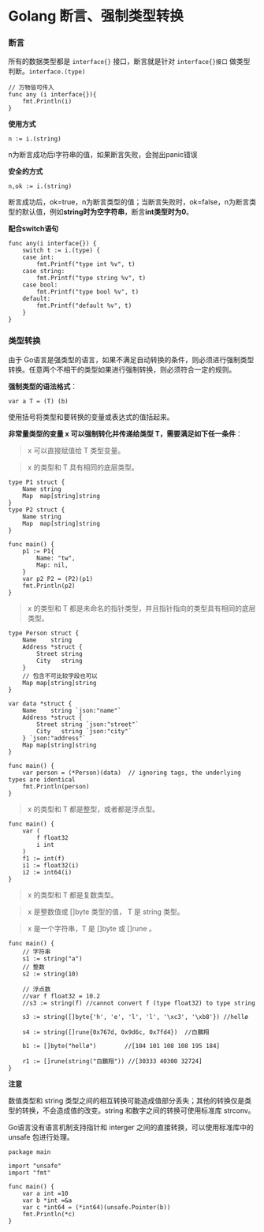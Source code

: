 # Golang 断言、强制类型转换

### 断言

所有的数据类型都是 `interface{}` 接口，断言就是针对 `interface{}接口` 做类型判断。`interface.(type)`

```
// 万物皆可传入
func any (i interface{}){
	fmt.Println(i)
}
```
**使用方式**
```
n := i.(string)
```
n为断言成功后i字符串的值，如果断言失败，会抛出panic错误

**安全的方式**
```
n,ok := i.(string)
```
断言成功后，ok=true，n为断言类型的值；当断言失败时，ok=false，n为断言类型的默认值，例如**string时为空字符串**，断言**int类型时为0**。

**配合switch语句**
```
func any(i interface{}) {
    switch t := i.(type) {
    case int:
    	fmt.Printf("type int %v", t)
    case string:
    	fmt.Printf("type string %v", t)
    case bool:
    	fmt.Printf("type bool %v", t)
    default:
    	fmt.Printf("default %v", t)
    }
}
```

### 类型转换

由于 Go语言是强类型的语言，如果不满足自动转换的条件，则必须进行强制类型转换。任意两个不相干的类型如果进行强制转换，则必须符合一定的规则。

**强制类型的语法格式**：
```
var a T = (T) (b)
```
使用括号将类型和要转换的变量或表达式的值括起来。

**非常量类型的变量 x 可以强制转化并传递给类型 T，需要满足如下任一条件**：

> x 可以直接赋值给 T 类型变量。

> x 的类型和 T 具有相同的底层类型。

```
type P1 struct {
    Name string
    Map  map[string]string
}
type P2 struct {
    Name string
    Map  map[string]string
}

func main() {
    p1 := P1{
        Name: "tw",
        Map: nil,
    }
    var p2 P2 = (P2)(p1)
    fmt.Println(p2)
}
```

> x 的类型和 T 都是未命名的指针类型，并且指针指向的类型具有相同的底层类型。

```
type Person struct {
    Name    string
    Address *struct {
    	Street string
    	City   string
    }
    // 包含不可比较字段也可以
    Map map[string]string
}

var data *struct {
    Name    string `json:"name"`
    Address *struct {
    	Street string `json:"street"`
    	City   string `json:"city"`
    } `json:"address"`
    Map map[string]string
}

func main() {
    var person = (*Person)(data)  // ignoring tags, the underlying types are identical
    fmt.Println(person)
}
```

> x 的类型和 T 都是整型，或者都是浮点型。

```
func main() {
    var (
    	f float32
    	i int   
    )
    f1 := int(f)
    i1 := float32(i)
    i2 := int64(i)
}
```

> x 的类型和 T 都是复数类型。

> x 是整数值或 []byte 类型的值， T 是 string 类型。

> x 是一个字符串，T 是 []byte 或 []rune 。

```
func main() {
    // 字符串
    s1 := string("a")
    // 整数
    s2 := string(10)

    // 浮点数
    //var f float32 = 10.2
    //s3 := string(f) //cannot convert f (type float32) to type string

    s3 := string([]byte{'h', 'e', 'l', 'l', '\xc3', '\xb8'}) //hellø

    s4 := string([]rune{0x767d, 0x9d6c, 0x7fd4})  //白鵬翔

    b1 := []byte("hellø")        //[104 101 108 108 195 184]

    r1 := []rune(string("白鵬翔")) //[30333 40300 32724]
}
```

**注意**

数值类型和 string 类型之间的相互转换可能造成值部分丢失；其他的转换仅是类型的转换，不会造成值的改变。string 和数字之间的转换可使用标准库 strconv。

Go语言没有语言机制支持指针和 interger 之间的直接转换，可以使用标准库中的 unsafe 包进行处理。

```
package main

import "unsafe"
import "fmt"

func main() {
    var a int =10
    var b *int =&a
    var c *int64 = (*int64)(unsafe.Pointer(b))
    fmt.Println(*c)
}
```
